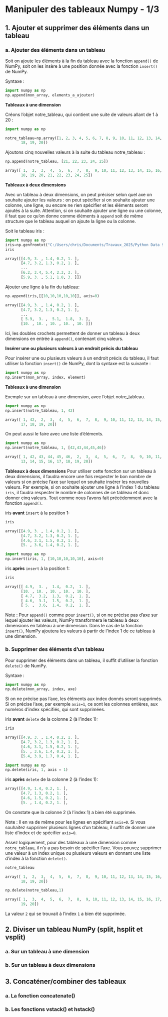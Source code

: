 # Manipuler des tableaux Numpy - 1/3

## 1. Ajouter et supprimer des éléments dans un tableau

### a. Ajouter des éléments dans un tableau
Soit on ajoute les éléments à la fin du tableau avec la fonction ```append()``` de NumPy, 
soit on les insère à une position donnée avec la fonction ```insert()``` de NumPy.

Syntaxe :
```python
import numpy as np 
np.append(mon_array, elements_a_ajouter)
```

__Tableaux à une dimension__

Créons l’objet notre_tableau, qui contient une suite de valeurs allant de 1 à 20 :
```python
import numpy as np

notre_tableau=np.array([1, 2, 3, 4, 5, 6, 7, 8, 9, 10, 11, 12, 13, 14, 15, 16, 17, 
       18, 19, 20])
```

Ajoutons cinq nouvelles valeurs à la suite du tableau notre_tableau :
```python
np.append(notre_tableau, [21, 22, 23, 24, 25])

array([ 1,  2,  3,  4,  5,  6,  7,  8,  9, 10, 11, 12, 13, 14, 15, 16, 17,
       18, 19, 20, 21, 22, 23, 24, 25])
```

__Tableaux à deux dimensions__

Avec un tableau à deux dimensions, on peut préciser selon quel axe on souhaite ajouter les valeurs : on peut spécifier si on souhaite ajouter une colonne, une ligne, ou encore ne rien spécifier et les éléments seront ajoutés à la suite. Attention, si on souhaite ajouter une ligne ou une colonne, il faut que ce qu’on donne comme éléments à ```append``` soit de même structure que le tableau auquel on ajoute la ligne ou la colonne.

Soit le tableau iris :
```python
import numpy as np
iris=np.genfromtxt("C:/Users/chris/Documents/Travaux_2025/Python Data Science/Jeux_de_donnees/iris.csv", delimiter=";", skip_header=True)
iris
```
```python
array([[4.9, 3. , 1.4, 0.2, 1. ],
       [4.7, 3.2, 1.3, 0.2, 1. ],
       ...
       [6.2, 3.4, 5.4, 2.3, 3. ],
       [5.9, 3. , 5.1, 1.8, 3. ]])
```

Ajouter une ligne à la fin du tableau: 
```python
np.append(iris,[[10,10,10,10,10]], axis=0)
```

```python
array([[4.9, 3. , 1.4, 0.2, 1. ],
       [4.7, 3.2, 1.3, 0.2, 1. ],
       ...
       [ 5.9,  3. ,  5.1,  1.8,  3. ],
       [10. , 10. , 10. , 10. , 10. ]])
```

Ici, les doubles crochets permettent de donner un tableau à deux dimensions en entrée à ```append()```, contenant cinq valeurs.

__Insérer une ou plusieurs valeurs à un endroit précis du tableau__

Pour insérer une ou plusieurs valeurs à un endroit précis du tableau, il faut utiliser la fonction ```insert()``` de NumPy, dont la syntaxe est la suivante :
```python
import numpy as np 
np.insert(mon_array, index, element)
```

__Tableaux à une dimension__

Exemple sur un tableau à une dimension, avec l’objet notre_tableau.
```python
import numpy as np
np.insert(notre_tableau, 1, 42)

array([ 1, 42,  2,  3,  4,  5,  6,  7,  8,  9, 10, 11, 12, 13, 14, 15, 16,
       17, 18, 19, 20])
```

On peut aussi le faire avec une liste d’éléments.
```python
import numpy as np
np.insert(notre_tableau, 1, [42,43,44,45,46])

array([ 1, 42, 43, 44, 45, 46,  2,  3,  4,  5,  6,  7,  8,  9, 10, 11, 12,
       13, 14, 15, 16, 17, 18, 19, 20])
```

__Tableaux à deux dimensions__
Pour utiliser cette fonction sur un tableau à deux dimensions, il faudra encore une fois respecter le bon nombre de valeurs si on précise l’axe sur lequel on souhaite insérer les nouvelles valeurs. Par exemple, si on souhaite ajouter une ligne à l’index 1 du tableau ```iris```, il faudra respecter le nombre de colonnes de ce tableau et donc donner cinq valeurs. Tout comme nous l’avons fait précédemment avec la fonction ```append()```.

iris __avant__ ```insert``` à la position 1:
```python
iris
```
```python
array([[4.9, 3. , 1.4, 0.2, 1. ],
       [4.7, 3.2, 1.3, 0.2, 1. ],
       [4.6, 3.1, 1.5, 0.2, 1. ],
       [5. , 3.6, 1.4, 0.2, 1. ],
```

```python
import numpy as np
np.insert(iris, 1, [10,10,10,10,10], axis=0)
```

iris __après__ ```insert``` à la position 1:
```python
iris
```
```python
array([[ 4.9,  3. ,  1.4,  0.2,  1. ],
       [10. , 10. , 10. , 10. , 10. ],
       [ 4.7,  3.2,  1.3,  0.2,  1. ],
       [ 4.6,  3.1,  1.5,  0.2,  1. ],
       [ 5. ,  3.6,  1.4,  0.2,  1. ],
```

Note : Pour ```append()``` comme pour ```insert()```, si on ne précise pas d’axe sur lequel ajouter les valeurs, NumPy transformera le tableau à deux dimensions en tableau à une dimension. Dans le cas de la fonction ```insert()```, NumPy ajoutera les valeurs à partir de l’index 1 de ce tableau à une dimension.

### b. Supprimer des éléments d’un tableau
Pour supprimer des éléments dans un tableau, il suffit d’utiliser la fonction ```delete()``` de NumPy.

Syntaxe :
```python
import numpy as np 
np.delete(mon_array, index, axe)
```

Si on ne précise pas l’axe, les éléments aux index donnés seront supprimés. Si on précise l’axe, par exemple ```axis=1```, ce sont les colonnes entières, aux numéros d’index spécifiés, qui sont supprimées.

iris __avant__ ```delete``` de la colonne 2 (à l’index 1):
```python
iris
```
```python
array([[4.9, 3. , 1.4, 0.2, 1. ],
       [4.7, 3.2, 1.3, 0.2, 1. ],
       [4.6, 3.1, 1.5, 0.2, 1. ],
       [5. , 3.6, 1.4, 0.2, 1. ],
       [5.4, 3.9, 1.7, 0.4, 1. ],
```

```python
import numpy as np
np.delete(iris, 1, axis = 1)
```

iris __après__ ```delete``` de la colonne 2 (à l’index 1):
```python
array([[4.9, 1.4, 0.2, 1. ],
       [4.7, 1.3, 0.2, 1. ],
       [4.6, 1.5, 0.2, 1. ],
       [5. , 1.4, 0.2, 1. ],
```

On constate que la colonne 2 (à l’index 1) a bien été supprimée.

Note : 
Il en va de même pour les lignes en spécifiant ```axis=0```. Si vous souhaitez supprimer plusieurs lignes d’un tableau, il suffit de donner une liste d’index et de spécifier ```axis=0```.

Assez logiquement, pour des tableaux à une dimension comme ```notre_tableau```, il n’y a pas besoin de spécifier l’axe. Vous pouvez supprimer une valeur à un index unique ou plusieurs valeurs en donnant une liste d’index à la fonction ```delete()```.

```python
notre_tableau

array([ 1,  2,  3,  4,  5,  6,  7,  8,  9, 10, 11, 12, 13, 14, 15, 16, 17,
       18, 19, 20])
```

```python
np.delete(notre_tableau,1)

array([ 1,  3,  4,  5,  6,  7,  8,  9, 10, 11, 12, 13, 14, 15, 16, 17, 18,
       19, 20])
```

La valeur ```2``` qui se trouvait à l’index ```1``` a bien été supprimée.

## 2. Diviser un tableau NumPy (split, hsplit et vsplit)

### a. Sur un tableau à une dimension

### b. Sur un tableau à deux dimensions

## 3. Concaténer/combiner des tableaux

### a. La fonction concatenate()

### b. Les fonctions vstack() et hstack()
